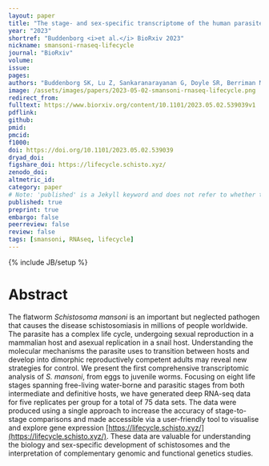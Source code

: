 ```yaml
---
layout: paper
title: "The stage- and sex-specific transcriptome of the human parasite Schistosoma mansoni"
year: "2023"
shortref: "Buddenborg <i>et al.</i> BioRxiv 2023"
nickname: smansoni-rnaseq-lifecycle
journal: "BioRxiv"
volume:
issue:
pages:
authors: "Buddenborg SK, Lu Z, Sankaranarayanan G, Doyle SR, Berriman M"
image: /assets/images/papers/2023-05-02-smansoni-rnaseq-lifecycle.png
redirect_from:
fulltext: https://www.biorxiv.org/content/10.1101/2023.05.02.539039v1
pdflink:
github:
pmid:
pmcid:
f1000:
doi: https://doi.org/10.1101/2023.05.02.539039
dryad_doi:
figshare_doi: https://lifecycle.schisto.xyz/
zenodo_doi: 
altmetric_id:
category: paper
# Note: 'published' is a Jekyll keyword and does not refer to whether the paper is published, but rather to whether this Markdown should be part of the rendered site.
published: true
preprint: true
embargo: false
peerreview: false
review: false
tags: [smansoni, RNAseq, lifecycle]
---
```

{% include JB/setup %}

# Abstract

The flatworm *Schistosoma mansoni* is an important but neglected pathogen that causes the disease schistosomiasis in millions of people worldwide. The parasite has a complex life cycle, undergoing sexual reproduction in a mammalian host and asexual replication in a snail host. Understanding the molecular mechanisms the parasite uses to transition between hosts and develop into dimorphic reproductively competent adults may reveal new strategies for control. We present the first comprehensive transcriptomic analysis of *S. mansoni*, from eggs to juvenile worms. Focusing on eight life stages spanning free-living water-borne and parasitic stages from both intermediate and definitive hosts, we have generated deep RNA-seq data for five replicates per group for a total of 75 data sets. The data were produced using a single approach to increase the accuracy of stage-to-stage comparisons and made accessible via a user-friendly tool to visualise and explore gene expression [https://lifecycle.schisto.xyz/](https://lifecycle.schisto.xyz/). These data are valuable for understanding the biology and sex-specific development of schistosomes and the interpretation of complementary genomic and functional genetics studies.
